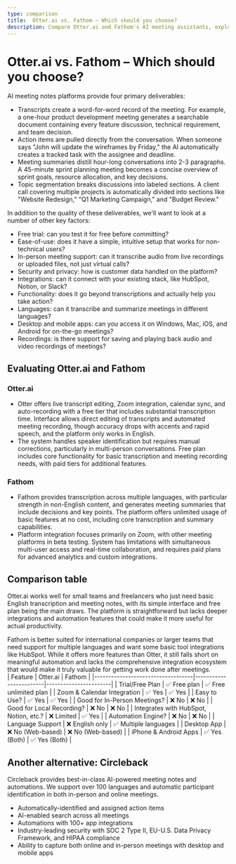 ```yaml
---
type: comparison
title:  Otter.ai vs. Fathom – Which should you choose?
description: Compare Otter.ai and Fathom's AI meeting assistants, explore their key features, pricing, and discover Circleback as an alternative solution for meeting management.
---
```


# Otter.ai vs. Fathom – Which should you choose?  
AI meeting notes platforms provide four primary deliverables:  
  
* Transcripts create a word-for-word record of the meeting. For example, a one-hour product development meeting generates a searchable document containing every feature discussion, technical requirement, and team decision.  
* Action items are pulled directly from the conversation. When someone says "John will update the wireframes by Friday," the AI automatically creates a tracked task with the assignee and deadline.  
* Meeting summaries distill hour-long conversations into 2-3 paragraphs. A 45-minute sprint planning meeting becomes a concise overview of sprint goals, resource allocation, and key decisions.  
* Topic segmentation breaks discussions into labeled sections. A client call covering multiple projects is automatically divided into sections like "Website Redesign," "Q1 Marketing Campaign," and "Budget Review."  
  
In addition to the quality of these deliverables, we'll want to look at a number of other key factors:  
  
* Free trial: can you test it for free before committing?  
* Ease-of-use: does it have a simple, intuitive setup that works for non-technical users?  
* In-person meeting support: can it transcribe audio from live recordings or uploaded files, not just virtual calls?  
* Security and privacy: how is customer data handled on the platform?  
* Integrations: can it connect with your existing stack, like HubSpot, Notion, or Slack?  
* Functionality: does it go beyond transcriptions and actually help you take action?  
* Languages: can it transcribe and summarize meetings in different languages?  
* Desktop and mobile apps: can you access it on Windows, Mac, iOS, and Android for on-the-go meetings?  
* Recordings: is there support for saving and playing back audio and video recordings of meetings?    
## Evaluating Otter.ai and Fathom  
### Otter.ai
* Otter offers live transcript editing, Zoom integration, calendar sync, and auto-recording with a free tier that includes substantial transcription time. Interface allows direct editing of transcripts and automated meeting recording, though accuracy drops with accents and rapid speech, and the platform only works in English.
* The system handles speaker identification but requires manual corrections, particularly in multi-person conversations. Free plan includes core functionality for basic transcription and meeting recording needs, with paid tiers for additional features.

### Fathom
* Fathom provides transcription across multiple languages, with particular strength in non-English content, and generates meeting summaries that include decisions and key points. The platform offers unlimited usage of basic features at no cost, including core transcription and summary capabilities.
* Platform integration focuses primarily on Zoom, with other meeting platforms in beta testing. System has limitations with simultaneous multi-user access and real-time collaboration, and requires paid plans for advanced analytics and custom integrations.  
## Comparison table    
Otter.ai works well for small teams and freelancers who just need basic English transcription and meeting notes, with its simple interface and free plan being the main draws. The platform is straightforward but lacks deeper integrations and automation features that could make it more useful for actual productivity.

Fathom is better suited for international companies or larger teams that need support for multiple languages and want some basic tool integrations like HubSpot. While it offers more features than Otter, it still falls short on meaningful automation and lacks the comprehensive integration ecosystem that would make it truly valuable for getting work done after meetings.  
| Feature                           | Otter.ai               | Fathom                |
|-----------------------------------|------------------------|-----------------------|
| Trial/Free Plan                   | ✅ Free plan            | ✅ Free unlimited plan |
| Zoom & Calendar Integration       | ✅ Yes                  | ✅ Yes                |
| Easy to Use?                      | ✅ Yes                  | ✅ Yes                |
| Good for In-Person Meetings?      | ❌ No                   | ❌ No                 |
| Good for Local Recording?         | ❌ No                   | ❌ No                 |
| Integrates with HubSpot, Notion, etc.? | ❌ Limited           | ✅ Yes                |
| Automation Engine?                | ❌ No                   | ❌ No                 |
| Language Support                  | ❌ English only         | ✅ Multiple languages |
| Desktop App                       | ❌ No (Web-based)       | ❌ No (Web-based)     |
| iPhone & Android Apps             | ✅ Yes (Both)           | ✅ Yes (Both)         |  
## Another alternative: Circleback  
Circleback provides best-in-class AI-powered meeting notes and automations. We support over 100 languages and automatic participant identification in both in-person and online meetings.  
  
* Automatically-identified and assigned action items  
* AI-enabled search across all meetings  
* Automations with 100+ app integrations  
* Industry-leading security with SOC 2 Type II, EU-U.S. Data Privacy Framework, and HIPAA compliance  
* Ability to capture both online and in-person meetings with desktop and mobile apps  